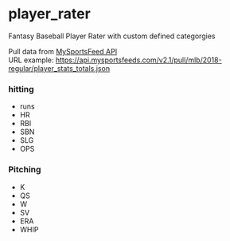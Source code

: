 # player_rater
Fantasy Baseball Player Rater with custom defined categorgies

Pull data from [MySportsFeed API](https://www.mysportsfeeds.com/data-feeds/api-docs/)  
URL example: https://api.mysportsfeeds.com/v2.1/pull/mlb/2018-regular/player_stats_totals.json

### hitting ####
  *  runs
  *  HR
  *  RBI
  * SBN
  * SLG
  *  OPS
### Pitching ###
  *  K
  *  QS
  *  W
  *  SV
  *  ERA
  *  WHIP
